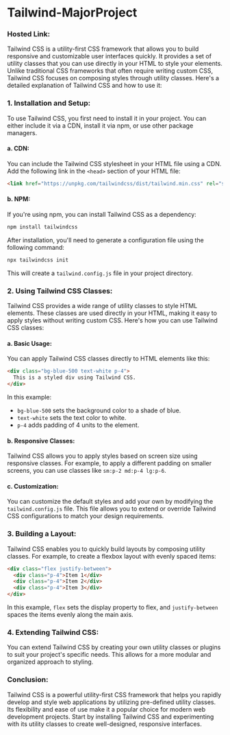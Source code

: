 # Tailwind-MajorProject
### Hosted Link:
Tailwind CSS is a utility-first CSS framework that allows you to build responsive and customizable user interfaces quickly. It provides a set of utility classes that you can use directly in your HTML to style your elements. Unlike traditional CSS frameworks that often require writing custom CSS, Tailwind CSS focuses on composing styles through utility classes.
Here's a detailed explanation of Tailwind CSS and how to use it:

### 1. **Installation and Setup:**

To use Tailwind CSS, you first need to install it in your project. You can either include it via a CDN, install it via npm, or use other package managers.

#### a. **CDN:**
You can include the Tailwind CSS stylesheet in your HTML file using a CDN. Add the following link in the `<head>` section of your HTML file:

```html
<link href="https://unpkg.com/tailwindcss/dist/tailwind.min.css" rel="stylesheet">
```

#### b. **NPM:**
If you're using npm, you can install Tailwind CSS as a dependency:

```bash
npm install tailwindcss
```

After installation, you'll need to generate a configuration file using the following command:

```bash
npx tailwindcss init
```

This will create a `tailwind.config.js` file in your project directory.

### 2. **Using Tailwind CSS Classes:**

Tailwind CSS provides a wide range of utility classes to style HTML elements. These classes are used directly in your HTML, making it easy to apply styles without writing custom CSS. Here's how you can use Tailwind CSS classes:

#### a. **Basic Usage:**

You can apply Tailwind CSS classes directly to HTML elements like this:

```html
<div class="bg-blue-500 text-white p-4">
  This is a styled div using Tailwind CSS.
</div>
```

In this example:
- `bg-blue-500` sets the background color to a shade of blue.
- `text-white` sets the text color to white.
- `p-4` adds padding of 4 units to the element.

#### b. **Responsive Classes:**

Tailwind CSS allows you to apply styles based on screen size using responsive classes. For example, to apply a different padding on smaller screens, you can use classes like `sm:p-2 md:p-4 lg:p-6`.

#### c. **Customization:**

You can customize the default styles and add your own by modifying the `tailwind.config.js` file. This file allows you to extend or override Tailwind CSS configurations to match your design requirements.

### 3. **Building a Layout:**

Tailwind CSS enables you to quickly build layouts by composing utility classes. For example, to create a flexbox layout with evenly spaced items:

```html
<div class="flex justify-between">
  <div class="p-4">Item 1</div>
  <div class="p-4">Item 2</div>
  <div class="p-4">Item 3</div>
</div>
```

In this example, `flex` sets the display property to flex, and `justify-between` spaces the items evenly along the main axis.

### 4. **Extending Tailwind CSS:**

You can extend Tailwind CSS by creating your own utility classes or plugins to suit your project's specific needs. This allows for a more modular and organized approach to styling.

### Conclusion:

Tailwind CSS is a powerful utility-first CSS framework that helps you rapidly develop and style web applications by utilizing pre-defined utility classes. Its flexibility and ease of use make it a popular choice for modern web development projects. Start by installing Tailwind CSS and experimenting with its utility classes to create well-designed, responsive interfaces.
